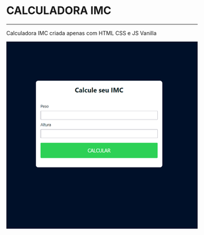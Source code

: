 <h1>CALCULADORA IMC</h1>

<hr>
<p>Calculadora IMC criada apenas com HTML CSS e JS Vanilla</p>

<img src="/img/imgCalculadora IMC.png" alt="Calculadora IMC IMG">